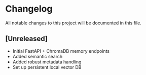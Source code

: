 # Changelog

All notable changes to this project will be documented in this file.

## [Unreleased]
- Initial FastAPI + ChromaDB memory endpoints
- Added semantic search
- Added robust metadata handling
- Set up persistent local vector DB
